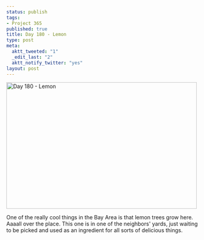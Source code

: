 ```yaml
--- 
status: publish
tags: 
- Project 365
published: true
title: Day 180 - Lemon
type: post
meta: 
  aktt_tweeted: "1"
  _edit_last: "2"
  aktt_notify_twitter: "yes"
layout: post
---
```

<a href="http://www.flickr.com/photos/freeed/5886202301/" title="Day 180 - Lemon by Fred​, on Flickr"><img src="http://farm6.static.flickr.com/5304/5886202301_1977d767fb.jpg" width="500" height="333" alt="Day 180 - Lemon"/></a>

One of the really cool things in the Bay Area is that lemon trees grow here. Aaaall over the place. This one is in one of the neighbors' yards, just waiting to be picked and used as an ingredient for all sorts of delicious things.
